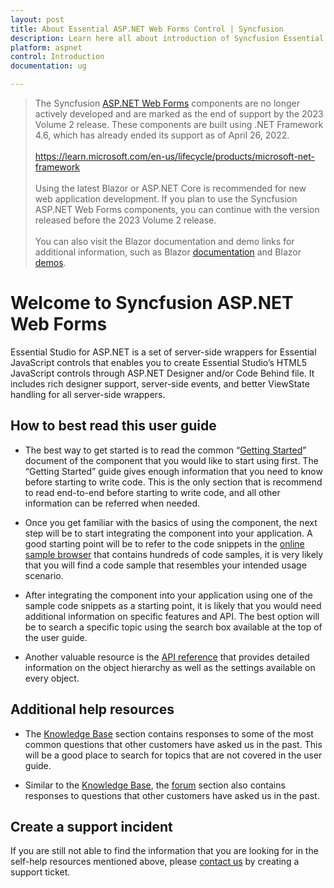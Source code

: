 ```yaml
---
layout: post
title: About Essential ASP.NET Web Forms Control | Syncfusion
description: Learn here all about introduction of Syncfusion Essential ASP.NET Web Forms control, its features, and more.
platform: aspnet
control: Introduction
documentation: ug

---
```


>The Syncfusion [ASP.NET Web Forms](https://learn.microsoft.com/en-us/dotnet/architecture/blazor-for-web-forms-developers/introduction) components are no longer actively developed and are marked as the end of support by the 2023 Volume 2 release. These components are built using .NET Framework 4.6, which has already ended its support as of April 26, 2022.
<br/><br/>
>https://learn.microsoft.com/en-us/lifecycle/products/microsoft-net-framework
<br/><br/>
>Using the latest Blazor or ASP.NET Core is recommended for new web application development. If you plan to use the Syncfusion ASP.NET Web Forms components, you can continue with the version released before the 2023 Volume 2 release.
<br/><br/>
>You can also visit the Blazor documentation and demo links for additional information, such as Blazor [documentation](https://blazor.syncfusion.com/documentation/introduction) and Blazor [demos](https://blazor.syncfusion.com/demos/).

# Welcome to Syncfusion ASP.NET Web Forms

Essential Studio for ASP.NET is a set of server-side wrappers for Essential JavaScript controls that enables you to create Essential Studio’s HTML5 JavaScript controls through ASP.NET Designer and/or Code Behind file. It includes rich designer support, server-side events, and better ViewState handling for all server-side wrappers.

## How to best read this user guide

* The best way to get started is to read the common “[Getting Started](https://help.syncfusion.com/aspnet/getting-started-webforms)” document of the component that you would like to start using first. The “Getting Started” guide gives enough information that you need to know before starting to write code. This is the only section that is recommend to read end-to-end before starting to write code, and all other information can be referred when needed.

* Once you get familiar with the basics of using the component, the next step will be to start integrating the component into your application. A good starting point will be to refer to the code snippets in the [online sample browser](https://ej2.syncfusion.com/home/javascript.html) that contains hundreds of code samples, it is very likely that you will find a code sample that resembles your intended usage scenario.

* After integrating the component into your application using one of the sample code snippets as a starting point, it is likely that you would need additional information on specific features and API. The best option will be to search a specific topic using the search box available at the top of the user guide.

* Another valuable resource is the [API reference](https://help.syncfusion.com/api/js/global) that provides detailed information on the object hierarchy as well as the settings available on every object.

## Additional help resources

* The [Knowledge Base](https://support.syncfusion.com/kb/retiredproducts/category/92) section contains responses to some of the most common questions that other customers have asked us in the past. This will be a good place to search for topics that are not covered in the user guide.

* Similar to the [Knowledge Base](https://support.syncfusion.com/kb/retiredproducts/category/92), the [forum](https://www.syncfusion.com/forums/aspnet) section also contains responses to questions that other customers have asked us in the past.

## Create a support incident


If you are still not able to find the information that you are looking for in the self-help resources mentioned above, please [contact us](https://internalsupport.bolddesk.com/agent/tickets/create) by creating a support ticket.
